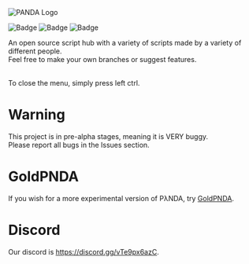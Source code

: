 


<img src="https://i.imgur.com/8OQalUq.png" alt="PANDA Logo" class="center">

<img src="https://img.shields.io/discord/880190688057262080?style=plastic" alt="Badge" class="center"> <img src="https://img.shields.io/github/last-commit/TR011F4C3/PANDA?style=plastic" alt="Badge" class="center"> <img src="https://img.shields.io/github/contributors/TR011F4C3/PANDA?style=plastic" alt="Badge" class="center">


An open source script hub with a variety of scripts made by a variety of different people.<br>
Feel free to make your own branches or suggest features.

<br> To close the menu, simply press left ctrl.

# Warning
This project is in pre-alpha stages, meaning it is VERY buggy. <br>
Please report all bugs in the Issues section.

# GoldPNDA
If you wish for a more experimental version of PλNDA, try [GoldPNDA](https://github.com/TR011F4C3/PANDA/tree/GoldPNDA).

# Discord
Our discord is https://discord.gg/vTe9px6azC.
